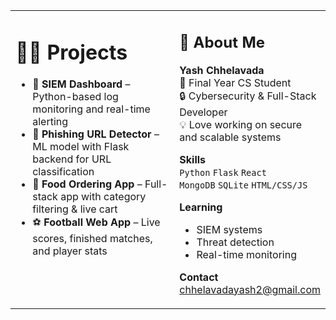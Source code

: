 <table>
  <tr>
    <!-- Middle Column (Projects) -->
    <td width="65%" valign="top">
      
  # 👨‍💻 Projects

  - 🔐 **SIEM Dashboard** – Python-based log monitoring and real-time alerting
  - 🎯 **Phishing URL Detector** – ML model with Flask backend for URL classification
  - 🍔 **Food Ordering App** – Full-stack app with category filtering & live cart
  - ⚽ **Football Web App** – Live scores, finished matches, and player stats

  </td>

  <!-- Right Column (Bio) -->
  <td width="35%" valign="top">

  ## 👋 About Me

  **Yash Chhelavada**  
  🚀 Final Year CS Student  
  🔒 Cybersecurity & Full-Stack Developer  
  💡 Love working on secure and scalable systems

  **Skills**  
  `Python` `Flask` `React`  
  `MongoDB` `SQLite` `HTML/CSS/JS`

  **Learning**  
  - SIEM systems  
  - Threat detection  
  - Real-time monitoring

  **Contact**  
  chhelavadayash2@gmail.com

  </td>
  </tr>
</table>
